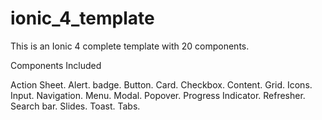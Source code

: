 # ionic_4_template

This is an Ionic 4 complete template with 20 components.

Components Included

Action Sheet.
Alert.
badge.
Button.
Card.
Checkbox.
Content.
Grid.
Icons.
Input.
Navigation.
Menu.
Modal.
Popover.
Progress Indicator.
Refresher.
Search bar.
Slides.
Toast.
Tabs.
